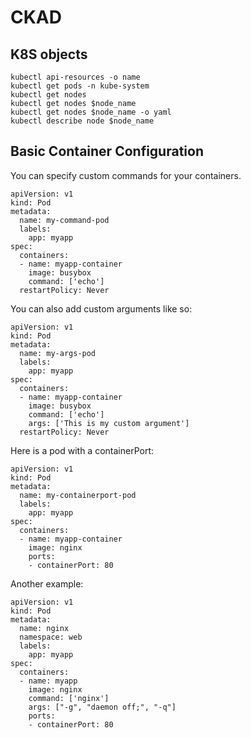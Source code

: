 # CKAD
## K8S objects
```
kubectl api-resources -o name
kubectl get pods -n kube-system
kubectl get nodes
kubectl get nodes $node_name
kubectl get nodes $node_name -o yaml
kubectl describe node $node_name
```

## Basic Container Configuration
You can specify custom commands for your containers.
```
apiVersion: v1
kind: Pod
metadata:
  name: my-command-pod
  labels:
    app: myapp
spec:
  containers:
  - name: myapp-container
    image: busybox
    command: ['echo']
  restartPolicy: Never
```

You can also add custom arguments like so:
```
apiVersion: v1
kind: Pod
metadata:
  name: my-args-pod
  labels:
    app: myapp
spec:
  containers:
  - name: myapp-container
    image: busybox
    command: ['echo']
    args: ['This is my custom argument']
  restartPolicy: Never
```

Here is a pod with a containerPort:
```
apiVersion: v1
kind: Pod
metadata:
  name: my-containerport-pod
  labels:
    app: myapp
spec:
  containers:
  - name: myapp-container
    image: nginx
    ports:
    - containerPort: 80
```

Another example:
```
apiVersion: v1
kind: Pod
metadata:
  name: nginx
  namespace: web
  labels:
    app: myapp
spec:
  containers:
  - name: myapp
    image: nginx
    command: ['nginx']
    args: ["-g", "daemon off;", "-q"]
    ports:
    - containerPort: 80
```